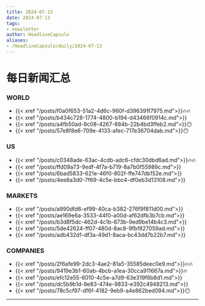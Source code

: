 ```yaml
---
title: 2024-07-13
date: 2024-07-13
tags: 
- newsletter
author: HeadlineCapsule
aliases: 
- /HeadlineCapsule/daily/2024-07-13
---
```


# 每日新闻汇总

### WORLD

- {{< xref "/posts/f0a0f653-51a2-4d6c-960f-d396391f7975.md">}}🔥🔥
- {{< xref "/posts/b434c728-1774-4800-b194-d43466f0914c.md">}}
- {{< xref "/posts/a4fb50ad-9c08-4267-884b-22b4bd3ffeb2.md">}}😶
- {{< xref "/posts/57e8f8e6-709e-4133-afec-717e36704dab.md">}}😶

### US

- {{< xref "/posts/c0348ade-63ac-4cdb-adc6-cfdc30dbd6ad.md">}}🔥🔥
- {{< xref "/posts/ffd09a73-9edf-4f7a-b719-8a7b0f55989c.md">}}
- {{< xref "/posts/6bad5833-621e-46f0-802f-ffe747db152e.md">}}
- {{< xref "/posts/4ee8a3d0-7f69-4c5e-bbc4-df0eb3d13108.md">}}

### MARKETS

- {{< xref "/posts/a990dfd6-ef99-40ca-b382-276f9f811d00.md">}}
- {{< xref "/posts/ae169e6a-3533-44f0-a00d-af62dfb3b7cb.md">}}
- {{< xref "/posts/b3d8f5dc-462d-4c1b-873b-9ed9be14b4c3.md">}}
- {{< xref "/posts/5de42624-ff07-480d-8ac8-9fbf827059ad.md">}}
- {{< xref "/posts/adb432d1-df3a-49d1-8aca-bc43dd7b22b7.md">}}

### COMPANIES

- {{< xref "/posts/2f6afe99-2dc3-4ae2-81a5-35585deec0e9.md">}}🔥🔥
- {{< xref "/posts/9419e3b1-60ab-4bcb-a1ea-30cca911667a.md">}}🔥
- {{< xref "/posts/efc12e55-6010-4c5e-a7d9-63e319f6b8d1.md">}}
- {{< xref "/posts/dc5b9b1d-9e83-474e-9833-e392c4948213.md">}}
- {{< xref "/posts/78c5cf97-df6f-4182-9eb9-a4e862bed094.md">}}😶

---

